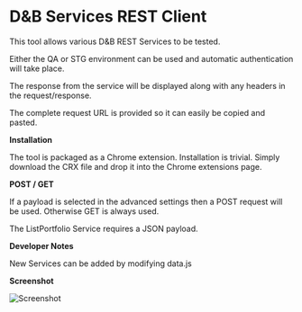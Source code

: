 D&B Services REST Client
========================

This tool allows various D&B REST Services to be tested.

Either the QA or STG environment can be used and automatic authentication will take place.

The response from the service will be displayed along with any headers in the request/response.

The complete request URL is provided so it can easily be copied and pasted.



**Installation**

The tool is packaged as a Chrome extension. Installation is trivial. Simply download the CRX file and drop it into the Chrome extensions page. 


**POST / GET**

If a payload is selected in the advanced settings then a POST request will be used. Otherwise GET is always used.

The ListPortfolio Service requires a JSON payload.


**Developer Notes**

New Services can be added by modifying data.js


**Screenshot**

![Screenshot](https://raw.githubusercontent.com/paulhitz/SimpleRestClient/master/img/screenshot.png)


